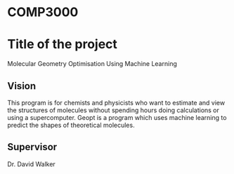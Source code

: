 # COMP3000
<h1>Title of the project</h1>
<p>Molecular Geometry Optimisation Using Machine Learning</p>

<h2>Vision</h2>
<p>
This program is for chemists and physicists who want to estimate and view the structures of
molecules without spending hours doing calculations or using a supercomputer. Geopt is a
program which uses machine learning to predict the shapes of theoretical molecules.</p>

<h2>Supervisor</h2>
<p>Dr. David Walker</p>
